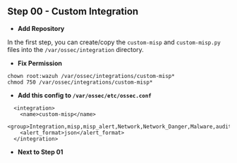 ## Step 00 - Custom Integration

- **Add Repository**

In the first step, you can create/copy the `custom-misp` and `custom-misp.py` files into the `/var/ossec/integration` directory.

- **Fix Permission**
```
chown root:wazuh /var/ossec/integrations/custom-misp*
chmod 750 /var/ossec/integrations/custom-misp*
```

- **Add this config to `/var/ossec/etc/ossec.conf`**
```
  <integration>
    <name>custom-misp</name>
    <group>Integration,misp,misp_alert,Network,Network_Danger,Malware,audit_rule,sysmon_event1,sysmon_event3,sysmon_event6,sysmon_event7,sysmon_event_15,sysmon_event_22,syscheck,recon,attack,web_scan,authenticat>
    <alert_format>json</alert_format>
  </integration>
```

- **Next to Step 01**
